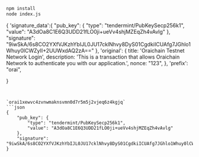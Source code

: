 ```bash
npm install
node index.js
```
{
    'signature_data':{
        "pub_key": {
        "type": "tendermint/PubKeySecp256k1",
        "value": "A3dOa8C1E6Q3UDD21fLO0ji+ueVv4shjMZEqZh4vAvlg"
        },
        "signature": "9iwSkA/6s8CO2YXfVJKzhYbIJL0JU17cklNhvy8DyS01CgdkiICUAfg7JGhlo1Whuy0lCWZyII+2UUWxdAQ2zA=="
    },
    'original': {
         title: 'Oraichain Testnet Network Login',
        description: 'This is a transaction that allows Oraichain Network to authenticate you with our application.',
        nonce: "123",
    },
    'prefix': "orai",

}
```


`orai1xewvc4zvnwmaknsvmn0d7r5m5j2vjeq6z4kgjq`
```json
{
    "pub_key": {
        "type": "tendermint/PubKeySecp256k1",
        "value": "A3dOa8C1E6Q3UDD21fLO0ji+ueVv4shjMZEqZh4vAvlg"
    },
    "signature": "9iwSkA/6s8CO2YXfVJKzhYbIJL0JU17cklNhvy8DyS01CgdkiICUAfg7JGhlo1Whuy0lCWZyII+2UUWxdAQ2zA=="
}
```